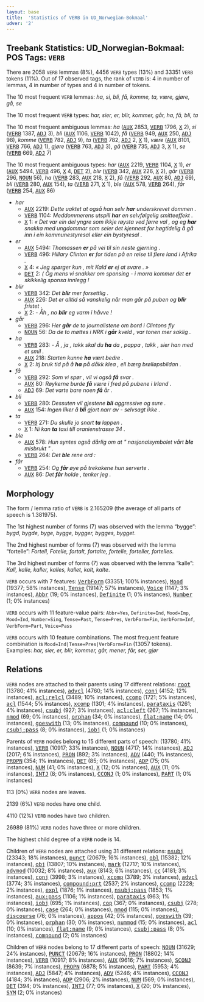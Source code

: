 ```yaml
---
layout: base
title:  'Statistics of VERB in UD_Norwegian-Bokmaal'
udver: '2'
---
```


## Treebank Statistics: UD_Norwegian-Bokmaal: POS Tags: `VERB`

There are 2058 `VERB` lemmas (8%), 4456 `VERB` types (13%) and 33351 `VERB` tokens (11%).
Out of 17 observed tags, the rank of `VERB` is: 4 in number of lemmas, 4 in number of types and 4 in number of tokens.

The 10 most frequent `VERB` lemmas: <em>ha, si, bli, få, komme, ta, være, gjøre, gå, se</em>

The 10 most frequent `VERB` types:  <em>har, sier, er, blir, kommer, går, ha, få, bli, ta</em>

The 10 most frequent ambiguous lemmas: <em>ha</em> (<tt><a href="no_bokmaal-pos-AUX.html">AUX</a></tt> 2853, <tt><a href="no_bokmaal-pos-VERB.html">VERB</a></tt> 1796, <tt><a href="no_bokmaal-pos-X.html">X</a></tt> 2), <em>si</em> (<tt><a href="no_bokmaal-pos-VERB.html">VERB</a></tt> 1387, <tt><a href="no_bokmaal-pos-ADJ.html">ADJ</a></tt> 3), <em>bli</em> (<tt><a href="no_bokmaal-pos-AUX.html">AUX</a></tt> 1106, <tt><a href="no_bokmaal-pos-VERB.html">VERB</a></tt> 1042), <em>få</em> (<tt><a href="no_bokmaal-pos-VERB.html">VERB</a></tt> 949, <tt><a href="no_bokmaal-pos-AUX.html">AUX</a></tt> 250, <tt><a href="no_bokmaal-pos-ADJ.html">ADJ</a></tt> 98), <em>komme</em> (<tt><a href="no_bokmaal-pos-VERB.html">VERB</a></tt> 782, <tt><a href="no_bokmaal-pos-ADJ.html">ADJ</a></tt> 9), <em>ta</em> (<tt><a href="no_bokmaal-pos-VERB.html">VERB</a></tt> 782, <tt><a href="no_bokmaal-pos-ADJ.html">ADJ</a></tt> 2, <tt><a href="no_bokmaal-pos-X.html">X</a></tt> 1), <em>være</em> (<tt><a href="no_bokmaal-pos-AUX.html">AUX</a></tt> 8101, <tt><a href="no_bokmaal-pos-VERB.html">VERB</a></tt> 766, <tt><a href="no_bokmaal-pos-ADJ.html">ADJ</a></tt> 1), <em>gjøre</em> (<tt><a href="no_bokmaal-pos-VERB.html">VERB</a></tt> 763, <tt><a href="no_bokmaal-pos-ADJ.html">ADJ</a></tt> 3), <em>gå</em> (<tt><a href="no_bokmaal-pos-VERB.html">VERB</a></tt> 735, <tt><a href="no_bokmaal-pos-ADJ.html">ADJ</a></tt> 3, <tt><a href="no_bokmaal-pos-X.html">X</a></tt> 1), <em>se</em> (<tt><a href="no_bokmaal-pos-VERB.html">VERB</a></tt> 669, <tt><a href="no_bokmaal-pos-ADJ.html">ADJ</a></tt> 7)

The 10 most frequent ambiguous types:  <em>har</em> (<tt><a href="no_bokmaal-pos-AUX.html">AUX</a></tt> 2219, <tt><a href="no_bokmaal-pos-VERB.html">VERB</a></tt> 1104, <tt><a href="no_bokmaal-pos-X.html">X</a></tt> 1), <em>er</em> (<tt><a href="no_bokmaal-pos-AUX.html">AUX</a></tt> 5494, <tt><a href="no_bokmaal-pos-VERB.html">VERB</a></tt> 496, <tt><a href="no_bokmaal-pos-X.html">X</a></tt> 4, <tt><a href="no_bokmaal-pos-DET.html">DET</a></tt> 2), <em>blir</em> (<tt><a href="no_bokmaal-pos-VERB.html">VERB</a></tt> 342, <tt><a href="no_bokmaal-pos-AUX.html">AUX</a></tt> 226, <tt><a href="no_bokmaal-pos-X.html">X</a></tt> 2), <em>går</em> (<tt><a href="no_bokmaal-pos-VERB.html">VERB</a></tt> 296, <tt><a href="no_bokmaal-pos-NOUN.html">NOUN</a></tt> 56), <em>ha</em> (<tt><a href="no_bokmaal-pos-VERB.html">VERB</a></tt> 283, <tt><a href="no_bokmaal-pos-AUX.html">AUX</a></tt> 218, <tt><a href="no_bokmaal-pos-X.html">X</a></tt> 2), <em>få</em> (<tt><a href="no_bokmaal-pos-VERB.html">VERB</a></tt> 292, <tt><a href="no_bokmaal-pos-AUX.html">AUX</a></tt> 80, <tt><a href="no_bokmaal-pos-ADJ.html">ADJ</a></tt> 69), <em>bli</em> (<tt><a href="no_bokmaal-pos-VERB.html">VERB</a></tt> 280, <tt><a href="no_bokmaal-pos-AUX.html">AUX</a></tt> 154), <em>ta</em> (<tt><a href="no_bokmaal-pos-VERB.html">VERB</a></tt> 271, <tt><a href="no_bokmaal-pos-X.html">X</a></tt> 1), <em>ble</em> (<tt><a href="no_bokmaal-pos-AUX.html">AUX</a></tt> 578, <tt><a href="no_bokmaal-pos-VERB.html">VERB</a></tt> 264), <em>får</em> (<tt><a href="no_bokmaal-pos-VERB.html">VERB</a></tt> 254, <tt><a href="no_bokmaal-pos-AUX.html">AUX</a></tt> 86)


* <em>har</em>
  * <tt><a href="no_bokmaal-pos-AUX.html">AUX</a></tt> 2219: <em>Dette uaktet at også han selv <b>har</b> underskrevet dommen .</em>
  * <tt><a href="no_bokmaal-pos-VERB.html">VERB</a></tt> 1104: <em>Meddommerens utspill <b>har</b> en selvfølgelig smitteeffekt .</em>
  * <tt><a href="no_bokmaal-pos-X.html">X</a></tt> 1: <em>« Det var ein del yngre som ikkje røysta ved førre val , og eg <b>har</b> snakka med ungdommar som seier det kjennest for høgtidelig å gå inn i ein kommunestyresal eller ein bystyresal .</em>
* <em>er</em>
  * <tt><a href="no_bokmaal-pos-AUX.html">AUX</a></tt> 5494: <em>Thomassen <b>er</b> på vei til sin neste gjerning .</em>
  * <tt><a href="no_bokmaal-pos-VERB.html">VERB</a></tt> 496: <em>Hillary Clinton <b>er</b> for tiden på en reise til flere land i Afrika .</em>
  * <tt><a href="no_bokmaal-pos-X.html">X</a></tt> 4: <em>« Jeg spørger kun , mit Kald <b>er</b> ej at svare . »</em>
  * <tt><a href="no_bokmaal-pos-DET.html">DET</a></tt> 2: <em>( Og mens vi snakker om sponsing - i morra kommer det <b>er</b> skikkelig sponsa innlegg !</em>
* <em>blir</em>
  * <tt><a href="no_bokmaal-pos-VERB.html">VERB</a></tt> 342: <em>Det <b>blir</b> mer forsettlig .</em>
  * <tt><a href="no_bokmaal-pos-AUX.html">AUX</a></tt> 226: <em>Det er alltid så vanskelig når man går på puben og <b>blir</b> fristet .</em>
  * <tt><a href="no_bokmaal-pos-X.html">X</a></tt> 2: <em>- Åh , no <b>blir</b> eg varm i håvve !</em>
* <em>går</em>
  * <tt><a href="no_bokmaal-pos-VERB.html">VERB</a></tt> 296: <em>Her <b>går</b> de to journalistene om bord i Clintons fly</em>
  * <tt><a href="no_bokmaal-pos-NOUN.html">NOUN</a></tt> 56: <em>Da de to møttes i NRK i <b>går</b> kveld , var tonen mer saklig .</em>
* <em>ha</em>
  * <tt><a href="no_bokmaal-pos-VERB.html">VERB</a></tt> 283: <em>- Å , ja , takk skal du <b>ha</b> da , pappa , takk , sier han med et smil .</em>
  * <tt><a href="no_bokmaal-pos-AUX.html">AUX</a></tt> 218: <em>Starten kunne <b>ha</b> vært bedre .</em>
  * <tt><a href="no_bokmaal-pos-X.html">X</a></tt> 2: <em>Itj bruk tid på å <b>ha</b> på dåkk klea , ell bærg brølløpsbildan .</em>
* <em>få</em>
  * <tt><a href="no_bokmaal-pos-VERB.html">VERB</a></tt> 292: <em>Som vi spør , vil vi også <b>få</b> svar .</em>
  * <tt><a href="no_bokmaal-pos-AUX.html">AUX</a></tt> 80: <em>Røykerne burde <b>få</b> være i fred på pubene i Irland .</em>
  * <tt><a href="no_bokmaal-pos-ADJ.html">ADJ</a></tt> 69: <em>Det varte bare noen <b>få</b> år .</em>
* <em>bli</em>
  * <tt><a href="no_bokmaal-pos-VERB.html">VERB</a></tt> 280: <em>Dessuten vil gjestene <b>bli</b> aggressive og sure .</em>
  * <tt><a href="no_bokmaal-pos-AUX.html">AUX</a></tt> 154: <em>Ingen liker å <b>bli</b> gjort narr av - selvsagt ikke .</em>
* <em>ta</em>
  * <tt><a href="no_bokmaal-pos-VERB.html">VERB</a></tt> 271: <em>Du skulle jo snart <b>ta</b> lappen .</em>
  * <tt><a href="no_bokmaal-pos-X.html">X</a></tt> 1: <em>Ni kan <b>ta</b> taxi till oranienstrasse 34 .</em>
* <em>ble</em>
  * <tt><a href="no_bokmaal-pos-AUX.html">AUX</a></tt> 578: <em>Hun syntes også dårlig om at " nasjonalsymbolet vårt <b>ble</b> misbrukt " .</em>
  * <tt><a href="no_bokmaal-pos-VERB.html">VERB</a></tt> 264: <em>Det <b>ble</b> rene ord :</em>
* <em>får</em>
  * <tt><a href="no_bokmaal-pos-VERB.html">VERB</a></tt> 254: <em>Og <b>får</b> øye på trekakene hun serverte .</em>
  * <tt><a href="no_bokmaal-pos-AUX.html">AUX</a></tt> 86: <em>Det <b>får</b> holde , tenker jeg .</em>

## Morphology

The form / lemma ratio of `VERB` is 2.165209 (the average of all parts of speech is 1.381975).

The 1st highest number of forms (7) was observed with the lemma “bygge”: <em>bygd, bygde, byge, bygge, bygger, bygges, bygget</em>.

The 2nd highest number of forms (7) was observed with the lemma “fortelle”: <em>Fortell, Fotelle, fortalt, fortalte, fortelle, forteller, fortelles</em>.

The 3rd highest number of forms (7) was observed with the lemma “kalle”: <em>Kall, kalle, kaller, kalles, kallet, kalt, kalte</em>.

`VERB` occurs with 7 features: <tt><a href="no_bokmaal-feat-VerbForm.html">VerbForm</a></tt> (33351; 100% instances), <tt><a href="no_bokmaal-feat-Mood.html">Mood</a></tt> (19377; 58% instances), <tt><a href="no_bokmaal-feat-Tense.html">Tense</a></tt> (19147; 57% instances), <tt><a href="no_bokmaal-feat-Voice.html">Voice</a></tt> (1147; 3% instances), <tt><a href="no_bokmaal-feat-Abbr.html">Abbr</a></tt> (19; 0% instances), <tt><a href="no_bokmaal-feat-Definite.html">Definite</a></tt> (1; 0% instances), <tt><a href="no_bokmaal-feat-Number.html">Number</a></tt> (1; 0% instances)

`VERB` occurs with 11 feature-value pairs: `Abbr=Yes`, `Definite=Ind`, `Mood=Imp`, `Mood=Ind`, `Number=Sing`, `Tense=Past`, `Tense=Pres`, `VerbForm=Fin`, `VerbForm=Inf`, `VerbForm=Part`, `Voice=Pass`

`VERB` occurs with 10 feature combinations.
The most frequent feature combination is `Mood=Ind|Tense=Pres|VerbForm=Fin` (13057 tokens).
Examples: <em>har, sier, er, blir, kommer, går, mener, får, ser, gjør</em>


## Relations

`VERB` nodes are attached to their parents using 17 different relations: <tt><a href="no_bokmaal-dep-root.html">root</a></tt> (13780; 41% instances), <tt><a href="no_bokmaal-dep-advcl.html">advcl</a></tt> (4760; 14% instances), <tt><a href="no_bokmaal-dep-conj.html">conj</a></tt> (4152; 12% instances), <tt><a href="no_bokmaal-dep-acl-relcl.html">acl:relcl</a></tt> (3489; 10% instances), <tt><a href="no_bokmaal-dep-ccomp.html">ccomp</a></tt> (1721; 5% instances), <tt><a href="no_bokmaal-dep-acl.html">acl</a></tt> (1544; 5% instances), <tt><a href="no_bokmaal-dep-xcomp.html">xcomp</a></tt> (1301; 4% instances), <tt><a href="no_bokmaal-dep-parataxis.html">parataxis</a></tt> (1261; 4% instances), <tt><a href="no_bokmaal-dep-csubj.html">csubj</a></tt> (927; 3% instances), <tt><a href="no_bokmaal-dep-acl-cleft.html">acl:cleft</a></tt> (267; 1% instances), <tt><a href="no_bokmaal-dep-nmod.html">nmod</a></tt> (69; 0% instances), <tt><a href="no_bokmaal-dep-orphan.html">orphan</a></tt> (34; 0% instances), <tt><a href="no_bokmaal-dep-flat-name.html">flat:name</a></tt> (14; 0% instances), <tt><a href="no_bokmaal-dep-goeswith.html">goeswith</a></tt> (13; 0% instances), <tt><a href="no_bokmaal-dep-compound.html">compound</a></tt> (10; 0% instances), <tt><a href="no_bokmaal-dep-csubj-pass.html">csubj:pass</a></tt> (8; 0% instances), <tt><a href="no_bokmaal-dep-iobj.html">iobj</a></tt> (1; 0% instances)

Parents of `VERB` nodes belong to 15 different parts of speech:  (13780; 41% instances), <tt><a href="no_bokmaal-pos-VERB.html">VERB</a></tt> (10917; 33% instances), <tt><a href="no_bokmaal-pos-NOUN.html">NOUN</a></tt> (4717; 14% instances), <tt><a href="no_bokmaal-pos-ADJ.html">ADJ</a></tt> (2017; 6% instances), <tt><a href="no_bokmaal-pos-PRON.html">PRON</a></tt> (892; 3% instances), <tt><a href="no_bokmaal-pos-ADV.html">ADV</a></tt> (440; 1% instances), <tt><a href="no_bokmaal-pos-PROPN.html">PROPN</a></tt> (354; 1% instances), <tt><a href="no_bokmaal-pos-DET.html">DET</a></tt> (85; 0% instances), <tt><a href="no_bokmaal-pos-ADP.html">ADP</a></tt> (75; 0% instances), <tt><a href="no_bokmaal-pos-NUM.html">NUM</a></tt> (41; 0% instances), <tt><a href="no_bokmaal-pos-X.html">X</a></tt> (12; 0% instances), <tt><a href="no_bokmaal-pos-AUX.html">AUX</a></tt> (11; 0% instances), <tt><a href="no_bokmaal-pos-INTJ.html">INTJ</a></tt> (8; 0% instances), <tt><a href="no_bokmaal-pos-CCONJ.html">CCONJ</a></tt> (1; 0% instances), <tt><a href="no_bokmaal-pos-PART.html">PART</a></tt> (1; 0% instances)

113 (0%) `VERB` nodes are leaves.

2139 (6%) `VERB` nodes have one child.

4110 (12%) `VERB` nodes have two children.

26989 (81%) `VERB` nodes have three or more children.

The highest child degree of a `VERB` node is 14.

Children of `VERB` nodes are attached using 31 different relations: <tt><a href="no_bokmaal-dep-nsubj.html">nsubj</a></tt> (23343; 18% instances), <tt><a href="no_bokmaal-dep-punct.html">punct</a></tt> (20679; 16% instances), <tt><a href="no_bokmaal-dep-obl.html">obl</a></tt> (15382; 12% instances), <tt><a href="no_bokmaal-dep-obj.html">obj</a></tt> (13807; 10% instances), <tt><a href="no_bokmaal-dep-mark.html">mark</a></tt> (12717; 10% instances), <tt><a href="no_bokmaal-dep-advmod.html">advmod</a></tt> (10032; 8% instances), <tt><a href="no_bokmaal-dep-aux.html">aux</a></tt> (8143; 6% instances), <tt><a href="no_bokmaal-dep-cc.html">cc</a></tt> (4181; 3% instances), <tt><a href="no_bokmaal-dep-conj.html">conj</a></tt> (3998; 3% instances), <tt><a href="no_bokmaal-dep-xcomp.html">xcomp</a></tt> (3789; 3% instances), <tt><a href="no_bokmaal-dep-advcl.html">advcl</a></tt> (3774; 3% instances), <tt><a href="no_bokmaal-dep-compound-prt.html">compound:prt</a></tt> (2537; 2% instances), <tt><a href="no_bokmaal-dep-ccomp.html">ccomp</a></tt> (2228; 2% instances), <tt><a href="no_bokmaal-dep-expl.html">expl</a></tt> (1876; 1% instances), <tt><a href="no_bokmaal-dep-nsubj-pass.html">nsubj:pass</a></tt> (1853; 1% instances), <tt><a href="no_bokmaal-dep-aux-pass.html">aux:pass</a></tt> (1106; 1% instances), <tt><a href="no_bokmaal-dep-parataxis.html">parataxis</a></tt> (963; 1% instances), <tt><a href="no_bokmaal-dep-iobj.html">iobj</a></tt> (695; 1% instances), <tt><a href="no_bokmaal-dep-cop.html">cop</a></tt> (367; 0% instances), <tt><a href="no_bokmaal-dep-csubj.html">csubj</a></tt> (278; 0% instances), <tt><a href="no_bokmaal-dep-case.html">case</a></tt> (264; 0% instances), <tt><a href="no_bokmaal-dep-nmod.html">nmod</a></tt> (115; 0% instances), <tt><a href="no_bokmaal-dep-discourse.html">discourse</a></tt> (76; 0% instances), <tt><a href="no_bokmaal-dep-appos.html">appos</a></tt> (42; 0% instances), <tt><a href="no_bokmaal-dep-goeswith.html">goeswith</a></tt> (39; 0% instances), <tt><a href="no_bokmaal-dep-orphan.html">orphan</a></tt> (30; 0% instances), <tt><a href="no_bokmaal-dep-nummod.html">nummod</a></tt> (15; 0% instances), <tt><a href="no_bokmaal-dep-acl.html">acl</a></tt> (10; 0% instances), <tt><a href="no_bokmaal-dep-flat-name.html">flat:name</a></tt> (9; 0% instances), <tt><a href="no_bokmaal-dep-csubj-pass.html">csubj:pass</a></tt> (8; 0% instances), <tt><a href="no_bokmaal-dep-compound.html">compound</a></tt> (2; 0% instances)

Children of `VERB` nodes belong to 17 different parts of speech: <tt><a href="no_bokmaal-pos-NOUN.html">NOUN</a></tt> (31629; 24% instances), <tt><a href="no_bokmaal-pos-PUNCT.html">PUNCT</a></tt> (20679; 16% instances), <tt><a href="no_bokmaal-pos-PRON.html">PRON</a></tt> (18802; 14% instances), <tt><a href="no_bokmaal-pos-VERB.html">VERB</a></tt> (10917; 8% instances), <tt><a href="no_bokmaal-pos-AUX.html">AUX</a></tt> (9616; 7% instances), <tt><a href="no_bokmaal-pos-SCONJ.html">SCONJ</a></tt> (8639; 7% instances), <tt><a href="no_bokmaal-pos-PROPN.html">PROPN</a></tt> (6878; 5% instances), <tt><a href="no_bokmaal-pos-PART.html">PART</a></tt> (5953; 4% instances), <tt><a href="no_bokmaal-pos-ADJ.html">ADJ</a></tt> (5847; 4% instances), <tt><a href="no_bokmaal-pos-ADV.html">ADV</a></tt> (5246; 4% instances), <tt><a href="no_bokmaal-pos-CCONJ.html">CCONJ</a></tt> (4184; 3% instances), <tt><a href="no_bokmaal-pos-ADP.html">ADP</a></tt> (2906; 2% instances), <tt><a href="no_bokmaal-pos-NUM.html">NUM</a></tt> (569; 0% instances), <tt><a href="no_bokmaal-pos-DET.html">DET</a></tt> (394; 0% instances), <tt><a href="no_bokmaal-pos-INTJ.html">INTJ</a></tt> (77; 0% instances), <tt><a href="no_bokmaal-pos-X.html">X</a></tt> (20; 0% instances), <tt><a href="no_bokmaal-pos-SYM.html">SYM</a></tt> (2; 0% instances)

